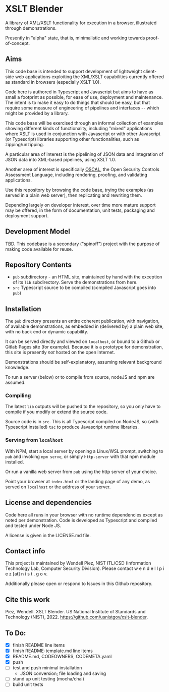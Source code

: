 # XSLT Blender

A library of XML/XSLT functionality for execution in a browser, illustrated through demonstrations.

Presently in "alpha" state, that is, minimalistic and working towards proof-of-concept.

## Aims

This code base is intended to support development of  lightweight client-side web applications exploiting the XML/XSLT capabilities currently offered as standard in browsers (especially XSLT 1.0).

Code here is authored in Typescript and Javascript but aims to have as small a footprint as possible, for ease of use, deployment and maintenance. The intent is to make it easy to do things that should be easy, but that require some measure of engineering of pipelines and interfaces -- which might be provided by a library.

This code base will be exercised through an informal collection of examples showing different kinds of functionality, including "mixed" applications where XSLT is used in conjunction with Javascript or with other Javascript (or Typescript) libraries supporting other functionalities, such as zipping/unzipping.

A particular area of interest is the pipelining of JSON data and integration of JSON data into XML-based pipelines, using XSLT 1.0.

Another area of interest is specifically [OSCAL](http://pages.nist.gov/OSCAL), the Open Security Controls Assessment Language, including rendering, proofing, and validating applications.

Use this repository by browsing the code base, trying the examples (as served in a plain web server), then replicating and rewriting them.

Depending largely on developer interest, over time more mature support may be offered, in the form of documentation, unit tests, packaging and deployment support.

## Development Model

TBD. This codebase is a secondary ("spinoff") project with the purpose of making code available for reuse.

## Repository Contents

- `pub` subdirectory - an HTML site, maintained by hand with the exception of its `lib` subdirectory. Serve the demonstrations from here.
- `src` Typescript source to be compiled (compiled Javascript goes into `pub`)

## Installation

The `pub` directory presents an entire coherent publication, with navigation, of available demonstrations, as embedded in (delivered by) a plain web site, with no back end or dynamic capability.

It can be served directly and viewed on `localhost`, or bound to a Github or Gitlab Pages site (for example). Because it is a prototype for demonstration, this site is presently *not* hosted on the open Internet.

Demonstrations should be self-explanatory, assuming relevant background knowledge.

To run a server (below) or to compile from source, nodeJS and npm are assumed.

### Compiling

The latest `lib` outputs will be pushed to the repository, so you only have to compile if you modify or extend the source code.

Source code is in `src`. This is all Typescript compiled on NodeJS, so (with Typescript installed) `tsc` to produce Javascript runtime libraries.

### Serving from `localhost`

With NPM, start a local server by opening a Linux/WSL prompt, switching to `pub` and invoking `npm serve`, or simply `http-server` with that npm module installed.

Or run a vanilla web server from `pub` using the http server of your choice.

Point your browser at `index.html` or the landing page of any demo, as served on `localhost` or the address of your server.

## License and dependencies

Code here all runs in your browser with no runtime dependencies except as noted per demonstration. Code is developed as Typescript and compiled and tested under Node JS.

A license is given in the LICENSE.md file.

## Contact info

This project is maintained by Wendell Piez, NIST ITL/CSD (Information Technology Lab, Computer Security Division). Please contact w e n d e l l p i e z [at] n i s t . g o v.

Additionally please open or respond to Issues in this Github repository.

## Cite this work

Piez, Wendell. XSLT Blender. US National Institute of Standards and Technology (NIST), 2022. https://github.com/usnistgov/xslt-blender.

## To Do:

- [x] finish README line items
- [x] finish README-template.md line items
- [x] README.md, CODEOWNERS, CODEMETA.yaml
- [x] push
- [ ] test and push minimal installation
  - JSON conversion; file loading and saving 
- [ ] stand up unit testing (mocha/chai)
- [ ] build unit tests
